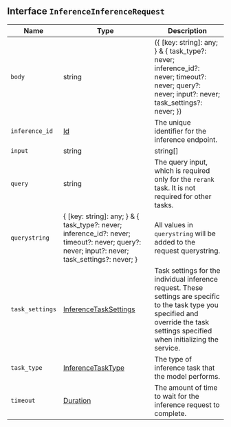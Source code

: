## Interface `InferenceInferenceRequest`

| Name | Type | Description |
| - | - | - |
| `body` | string | ({ [key: string]: any; } & { task_type?: never; inference_id?: never; timeout?: never; query?: never; input?: never; task_settings?: never; }) | All values in `body` will be added to the request body. |
| `inference_id` | [Id](./Id.md) | The unique identifier for the inference endpoint. |
| `input` | string | string[] | The text on which you want to perform the inference task. It can be a single string or an array. > info > Inference endpoints for the `completion` task type currently only support a single string as input. |
| `query` | string | The query input, which is required only for the `rerank` task. It is not required for other tasks. |
| `querystring` | { [key: string]: any; } & { task_type?: never; inference_id?: never; timeout?: never; query?: never; input?: never; task_settings?: never; } | All values in `querystring` will be added to the request querystring. |
| `task_settings` | [InferenceTaskSettings](./InferenceTaskSettings.md) | Task settings for the individual inference request. These settings are specific to the task type you specified and override the task settings specified when initializing the service. |
| `task_type` | [InferenceTaskType](./InferenceTaskType.md) | The type of inference task that the model performs. |
| `timeout` | [Duration](./Duration.md) | The amount of time to wait for the inference request to complete. |
